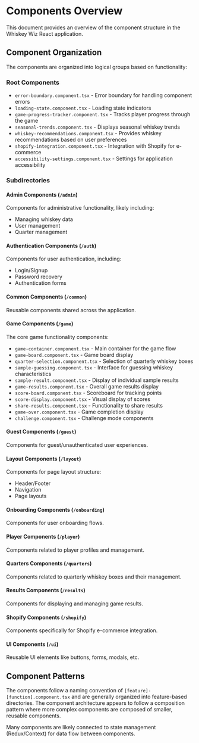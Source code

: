# Components Overview

This document provides an overview of the component structure in the Whiskey Wiz React application.

## Component Organization

The components are organized into logical groups based on functionality:

### Root Components

- `error-boundary.component.tsx` - Error boundary for handling component errors
- `loading-state.component.tsx` - Loading state indicators
- `game-progress-tracker.component.tsx` - Tracks player progress through the game
- `seasonal-trends.component.tsx` - Displays seasonal whiskey trends
- `whiskey-recommendations.component.tsx` - Provides whiskey recommendations based on user preferences
- `shopify-integration.component.tsx` - Integration with Shopify for e-commerce
- `accessibility-settings.component.tsx` - Settings for application accessibility

### Subdirectories

#### Admin Components (`/admin`)

Components for administrative functionality, likely including:
- Managing whiskey data
- User management
- Quarter management

#### Authentication Components (`/auth`)

Components for user authentication, including:
- Login/Signup
- Password recovery
- Authentication forms

#### Common Components (`/common`)

Reusable components shared across the application.

#### Game Components (`/game`)

The core game functionality components:

- `game-container.component.tsx` - Main container for the game flow
- `game-board.component.tsx` - Game board display
- `quarter-selection.component.tsx` - Selection of quarterly whiskey boxes
- `sample-guessing.component.tsx` - Interface for guessing whiskey characteristics
- `sample-result.component.tsx` - Display of individual sample results
- `game-results.component.tsx` - Overall game results display
- `score-board.component.tsx` - Scoreboard for tracking points
- `score-display.component.tsx` - Visual display of scores
- `share-results.component.tsx` - Functionality to share results
- `game-over.component.tsx` - Game completion display
- `challenge.component.tsx` - Challenge mode components

#### Guest Components (`/guest`)

Components for guest/unauthenticated user experiences.

#### Layout Components (`/layout`)

Components for page layout structure:
- Header/Footer
- Navigation
- Page layouts

#### Onboarding Components (`/onboarding`)

Components for user onboarding flows.

#### Player Components (`/player`)

Components related to player profiles and management.

#### Quarters Components (`/quarters`)

Components related to quarterly whiskey boxes and their management.

#### Results Components (`/results`)

Components for displaying and managing game results.

#### Shopify Components (`/shopify`)

Components specifically for Shopify e-commerce integration.

#### UI Components (`/ui`)

Reusable UI elements like buttons, forms, modals, etc.

## Component Patterns

The components follow a naming convention of `[feature]-[function].component.tsx` and are generally organized into feature-based directories. The component architecture appears to follow a composition pattern where more complex components are composed of smaller, reusable components.

Many components are likely connected to state management (Redux/Context) for data flow between components.